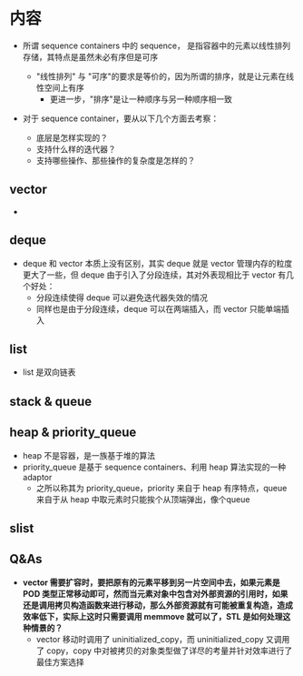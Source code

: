 # 内容

+ 所谓 sequence containers 中的 sequence， 是指容器中的元素以线性排列存储，其特点是虽然未必有序但是可序
	+ "线性排列" 与 "可序"的要求是等价的，因为所谓的排序，就是让元素在线性空间上有序
		+ 更进一步，"排序"是让一种顺序与另一种顺序相一致

+ 对于 sequence container，要从以下几个方面去考察：
	+ 底层是怎样实现的？
	+ 支持什么样的迭代器？
	+ 支持哪些操作、那些操作的复杂度是怎样的？

## vector

+ 
## deque

+ deque 和 vector 本质上没有区别，其实 deque 就是 vector 管理内存的粒度更大了一些，但 deque 由于引入了分段连续，其对外表现相比于 vector 有几个好处：
	+ 分段连续使得 deque 可以避免迭代器失效的情况
	+ 同样也是由于分段连续，deque 可以在两端插入，而 vector 只能单端插入

## list

+ list 是双向链表

## stack & queue

## heap & priority\_queue

+ heap 不是容器，是一族基于堆的算法
+ priority\_queue 是基于 sequence containers、利用 heap 算法实现的一种 adaptor
	+ 之所以称其为 priority\_queue，priority 来自于 heap 有序特点，queue 来自于从 heap 中取元素时只能挨个从顶端弹出，像个queue

## slist

## Q&As

+ **vector 需要扩容时，要把原有的元素平移到另一片空间中去，如果元素是 POD 类型正常移动即可，然而当元素对象中包含对外部资源的引用时，如果还是调用拷贝构造函数来进行移动，那么外部资源就有可能被重复构造，造成效率低下，实际上这时只需要调用 memmove 就可以了，STL 是如何处理这种情景的？**
	+ vector 移动时调用了 uninitialized\_copy，而 uninitialized\_copy 又调用了 copy，copy 中对被拷贝的对象类型做了详尽的考量并针对效率进行了最佳方案选择

